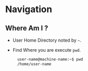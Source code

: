 Navigation
===

Where Am I ?
---

- User Home Directory noted by ` ~ `.
- Find Where you are execute ` pwd `.
  
  ```bash
    user-name@machine-name:~$ pwd
    /home/user-name
  ```
